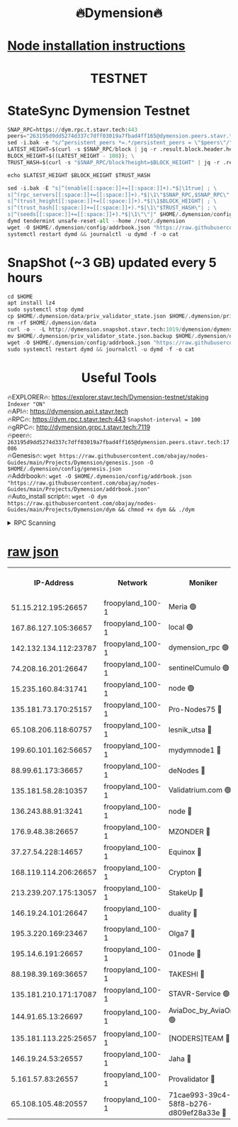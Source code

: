 <h1 align="center"> 🔥Dymension🔥</h1>

[Node installation instructions](https://github.com/obajay/nodes-Guides/tree/main/Projects/Dymension)
=

<h1 align="center"> TESTNET</h1>

# StateSync Dymension Testnet
```python
SNAP_RPC=https://dym.rpc.t.stavr.tech:443
peers="263195d9dd5274d337c7dff03019a7fbad4ff165@dymension.peers.stavr.tech:17086"
sed -i.bak -e "s/^persistent_peers *=.*/persistent_peers = \"$peers\"/" $HOME/.dymension/config/config.toml
LATEST_HEIGHT=$(curl -s $SNAP_RPC/block | jq -r .result.block.header.height); \
BLOCK_HEIGHT=$((LATEST_HEIGHT - 100)); \
TRUST_HASH=$(curl -s "$SNAP_RPC/block?height=$BLOCK_HEIGHT" | jq -r .result.block_id.hash)

echo $LATEST_HEIGHT $BLOCK_HEIGHT $TRUST_HASH

sed -i.bak -E "s|^(enable[[:space:]]+=[[:space:]]+).*$|\1true| ; \
s|^(rpc_servers[[:space:]]+=[[:space:]]+).*$|\1\"$SNAP_RPC,$SNAP_RPC\"| ; \
s|^(trust_height[[:space:]]+=[[:space:]]+).*$|\1$BLOCK_HEIGHT| ; \
s|^(trust_hash[[:space:]]+=[[:space:]]+).*$|\1\"$TRUST_HASH\"| ; \
s|^(seeds[[:space:]]+=[[:space:]]+).*$|\1\"\"|" $HOME/.dymension/config/config.toml
dymd tendermint unsafe-reset-all --home /root/.dymension
wget -O $HOME/.dymension/config/addrbook.json "https://raw.githubusercontent.com/obajay/nodes-Guides/main/Projects/Dymension/addrbook.json"
systemctl restart dymd && journalctl -u dymd -f -o cat

```
# SnapShot (~3 GB) updated every 5 hours
```python
cd $HOME
apt install lz4
sudo systemctl stop dymd
cp $HOME/.dymension/data/priv_validator_state.json $HOME/.dymension/priv_validator_state.json.backup
rm -rf $HOME/.dymension/data
curl -o - -L http://dymension.snapshot.stavr.tech:1019/dymension/dymension-snap.tar.lz4 | lz4 -c -d - | tar -x -C $HOME/.dymension --strip-components 2
mv $HOME/.dymension/priv_validator_state.json.backup $HOME/.dymension/data/priv_validator_state.json
wget -O $HOME/.dymension/config/addrbook.json "https://raw.githubusercontent.com/obajay/nodes-Guides/main/Projects/Dymension/addrbook.json"
sudo systemctl restart dymd && journalctl -u dymd -f -o cat
```

 <h1 align="center"> Useful Tools</h1>

🔥EXPLORER🔥:     https://explorer.stavr.tech/Dymension-testnet/staking        `Indexer "ON"` \
🔥API🔥:          https://dymension.api.t.stavr.tech \
🔥RPC🔥:          https://dym.rpc.t.stavr.tech:443                  `Snapshot-interval = 100` \
🔥gRPC🔥:         http://dymension.grpc.t.stavr.tech:7119 \
🔥peer🔥:         `263195d9dd5274d337c7dff03019a7fbad4ff165@dymension.peers.stavr.tech:17086` \
🔥Genesis🔥:     ```wget https://raw.githubusercontent.com/obajay/nodes-Guides/main/Projects/Dymension/genesis.json -O $HOME/.dymension/config/genesis.json``` \
🔥Addrbook🔥:    ```wget -O $HOME/.dymension/config/addrbook.json "https://raw.githubusercontent.com/obajay/nodes-Guides/main/Projects/Dymension/addrbook.json"``` \
🔥Auto_install script🔥: ```wget -O dym https://raw.githubusercontent.com/obajay/nodes-Guides/main/Projects/Dymension/dym && chmod +x dym && ./dym```

<details>
<summary>RPC Scanning</summary>

<h2 align="center"> We scan nodes in real time every 4 hours. And we provide the final result of RPC endpoints.
We cannot influence the operation of these nodes in any way. </h2>


```python
If Voting Power is higher than 0 --> then the Node is a validator of the network and may be subject to attack and be a potential threat to the chain.
```
```python
We marked such validators with a red symbol
```

</details>

[raw json](https://rpc-check.dymt.stavr.tech/dymt/rpc-dymt-result.json)
=


<table><tr><th>IP-Address</th><th>Network</th><th>Moniker</th><th>Latest Block Height</th><th>Earliest Block Height</th><th>Catching Up</th><th>Tx Index</th><th>Voting Power</th><th>Scan Time</th></tr><tr><td>51.15.212.195:26657</td><td>froopyland_100-1</td><td>Meria 🟢</td><td>1651535</td><td>1238063</td><td>False</td><td>on</td><td>0</td><td>2023-12-17T10:09:37.688505206UTC</td></tr><tr><td>167.86.127.105:36657</td><td>froopyland_100-1</td><td>local 🟢</td><td>1651535</td><td>1318001</td><td>False</td><td>off</td><td>0</td><td>2023-12-17T10:10:27.795234000UTC</td></tr><tr><td>142.132.134.112:23787</td><td>froopyland_100-1</td><td>dymension_rpc 🟢</td><td>1708794</td><td>1649923</td><td>False</td><td>on</td><td>0</td><td>2023-12-17T10:10:07.661537125UTC</td></tr><tr><td>74.208.16.201:26647</td><td>froopyland_100-1</td><td>sentinelCumulo 🟢</td><td>1708789</td><td>1652923</td><td>False</td><td>on</td><td>0</td><td>2023-12-17T10:09:39.202662540UTC</td></tr><tr><td>15.235.160.84:31741</td><td>froopyland_100-1</td><td>node 🟢</td><td>1708789</td><td>1652923</td><td>False</td><td>on</td><td>0</td><td>2023-12-17T10:09:40.361865482UTC</td></tr><tr><td>135.181.73.170:25157</td><td>froopyland_100-1</td><td>Pro-Nodes75 🔴</td><td>1708791</td><td>1652923</td><td>False</td><td>on</td><td>1</td><td>2023-12-17T10:09:49.948282914UTC</td></tr><tr><td>65.108.206.118:60757</td><td>froopyland_100-1</td><td>lesnik_utsa 🔴</td><td>1708791</td><td>1652923</td><td>False</td><td>on</td><td>1</td><td>2023-12-17T10:09:54.407404915UTC</td></tr><tr><td>199.60.101.162:56657</td><td>froopyland_100-1</td><td>mydymnode1 🔴</td><td>1708791</td><td>1652923</td><td>False</td><td>off</td><td>2</td><td>2023-12-17T10:09:55.113178905UTC</td></tr><tr><td>88.99.61.173:36657</td><td>froopyland_100-1</td><td>deNodes 🔴</td><td>1708795</td><td>1652923</td><td>False</td><td>off</td><td>1</td><td>2023-12-17T10:10:16.868086344UTC</td></tr><tr><td>135.181.58.28:10357</td><td>froopyland_100-1</td><td>Validatrium.com 🟢</td><td>1708795</td><td>1652923</td><td>False</td><td>on</td><td>0</td><td>2023-12-17T10:10:17.234090444UTC</td></tr><tr><td>136.243.88.91:3241</td><td>froopyland_100-1</td><td>node 🔴</td><td>1708795</td><td>1652923</td><td>False</td><td>on</td><td>1</td><td>2023-12-17T10:10:18.261961470UTC</td></tr><tr><td>176.9.48.38:26657</td><td>froopyland_100-1</td><td>MZONDER 🔴</td><td>1708797</td><td>1652923</td><td>False</td><td>on</td><td>1</td><td>2023-12-17T10:10:24.715518559UTC</td></tr><tr><td>37.27.54.228:14657</td><td>froopyland_100-1</td><td>Equinox 🔴</td><td>1708797</td><td>1652923</td><td>False</td><td>on</td><td>1</td><td>2023-12-17T10:10:27.537043774UTC</td></tr><tr><td>168.119.114.206:26657</td><td>froopyland_100-1</td><td>Crypton 🔴</td><td>1708798</td><td>1652923</td><td>False</td><td>off</td><td>1</td><td>2023-12-17T10:10:32.650098602UTC</td></tr><tr><td>213.239.207.175:13057</td><td>froopyland_100-1</td><td>StakeUp 🔴</td><td>1708799</td><td>1652923</td><td>False</td><td>off</td><td>1</td><td>2023-12-17T10:10:39.094975340UTC</td></tr><tr><td>146.19.24.101:26647</td><td>froopyland_100-1</td><td>duality 🔴</td><td>1708794</td><td>1655313</td><td>False</td><td>on</td><td>1</td><td>2023-12-17T10:10:10.438888438UTC</td></tr><tr><td>195.3.220.169:23467</td><td>froopyland_100-1</td><td>Olga7 🔴</td><td>1708797</td><td>1655313</td><td>False</td><td>on</td><td>1</td><td>2023-12-17T10:10:25.081926149UTC</td></tr><tr><td>195.14.6.191:26657</td><td>froopyland_100-1</td><td>01node 🔴</td><td>1708798</td><td>1655732</td><td>False</td><td>on</td><td>1</td><td>2023-12-17T10:10:32.391206622UTC</td></tr><tr><td>88.198.39.169:36657</td><td>froopyland_100-1</td><td>TAKESHI 🔴</td><td>1708789</td><td>1656584</td><td>False</td><td>on</td><td>1</td><td>2023-12-17T10:09:39.451571280UTC</td></tr><tr><td>135.181.210.171:17087</td><td>froopyland_100-1</td><td>STAVR-Service 🟢</td><td>1708790</td><td>1656584</td><td>False</td><td>on</td><td>0</td><td>2023-12-17T10:09:44.918076368UTC</td></tr><tr><td>144.91.65.13:26697</td><td>froopyland_100-1</td><td>AviaDoc_by_AviaOne 🟢</td><td>1708790</td><td>1656584</td><td>False</td><td>on</td><td>0</td><td>2023-12-17T10:09:49.569613052UTC</td></tr><tr><td>135.181.113.225:25657</td><td>froopyland_100-1</td><td>[NODERS]TEAM 🔴</td><td>1708795</td><td>1656584</td><td>False</td><td>on</td><td>1</td><td>2023-12-17T10:10:17.614990827UTC</td></tr><tr><td>146.19.24.53:26557</td><td>froopyland_100-1</td><td>Jaha 🔴</td><td>1708795</td><td>1656584</td><td>False</td><td>off</td><td>1</td><td>2023-12-17T10:10:17.983120396UTC</td></tr><tr><td>5.161.57.83:26557</td><td>froopyland_100-1</td><td>Provalidator 🔴</td><td>1708789</td><td>1693676</td><td>False</td><td>on</td><td>1</td><td>2023-12-17T10:09:38.326438282UTC</td></tr><tr><td>65.108.105.48:20557</td><td>froopyland_100-1</td><td>71cae993-39c4-58f8-b276-d809ef28a33e 🔴</td><td>1708794</td><td>1702923</td><td>False</td><td>on</td><td>1</td><td>2023-12-17T10:10:08.020407586UTC</td></tr></table>

